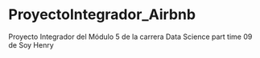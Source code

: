 # ProyectoIntegrador_Airbnb
Proyecto Integrador del Módulo 5 de la carrera Data Science part time 09 de Soy Henry
